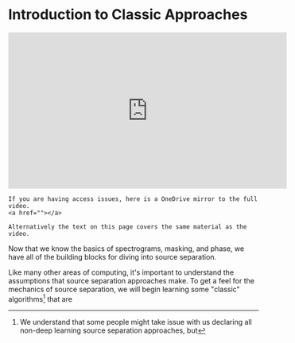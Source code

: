 Introduction to Classic Approaches
==================================

<p align="center">
<iframe width="560" height="315" src="https://www.youtube.com/embed/FTQbiNvZqaY" frameborder="0" allow="accelerometer; autoplay; encrypted-media; gyroscope; picture-in-picture" allowfullscreen></iframe>
</p>

```{dropdown} Video not working?
If you are having access issues, here is a OneDrive mirror to the full video.
<a href=""></a>

Alternatively the text on this page covers the same material as the video.
```


Now that we know the basics of spectrograms, masking, and phase, we have all of
the building blocks for diving into source separation.

Like many other areas of computing, it's important to understand the assumptions
that source separation approaches make. To get a feel for the mechanics of 
source separation, we will begin learning some "classic" algorithms[^fn1]
that are 
 
 
 
[^fn1]: We understand that some people might take issue with us declaring all 
non-deep learning source separation approaches, but 